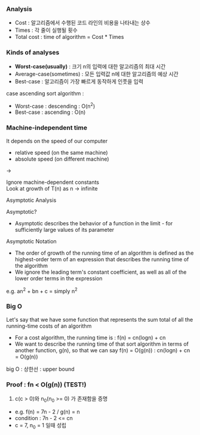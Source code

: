 ### Analysis

* Cost : 알고리즘에서 수행된 코드 라인의 비용을 나타내는 상수
* Times : 각 줄이 실행될 횟수
* Total cost :  time of algorithm = Cost * Times

### Kinds of analyses

* <b>Worst-case(usually)</b> : 크기 n의 입력에 대한 알고리즘의 최대 시간
* Average-case(sometimes) : 모든 입력값 n에 대한 알고리즘의 예상 시간
* Best-case : 알고리즘이 가장 빠르게 동작하게 인풋을 입력

case ascending sort algorithm :
  * Worst-case : descending : O(n<sup>2</sup>)
  * Best-case : ascending : O(n)

### Machine-independent time

It depends on the speed of our computer
  * relative speed (on the same machine)
  * absolute speed (on different machine)

->

Ignore machine-dependent constants  
Look at growth of T(n) as n -> infinite

Asymptotic Analysis

Asymptotic?
  * Asymptotic describes the behavior of a function in the limit - for sufficiently large values of its parameter

Asymptotic Notation
* The order of growth of the running time of an algorithm is defined as the highest-order term of an expression that describes the running time of the algorithm
* We ignore the leading term's constant coefficient, as well as all of the lower order terms in the expression

e.g. an<sup>2</sup> + bn + c = simply n<sup>2</sup>

### Big O

Let's say that we have some function that represents the sum total of all the running-time costs of an algorithm

* For a cost algorithm, the running time is : f(n) = cn(logn) + cn
* We want to describe the running time of that sort algorithm in terms of another function, g(n), so that we can say f(n) = O(g(n)) : cn(logn) + cn = O(g(n))

big O : 상한선 : upper bound

### Proof : fn < O(g(n)) (TEST!)

1. c(c > 0)와 n<sub>0</sub>(n<sub>0</sub> >= 0) 가 존재함을 증명
  * e.g. f(n) = 7n - 2 / g(n) = n
  * condition : 7n - 2 <= cn
  * c = 7, n<sub>0</sub> = 1 일때 성립
